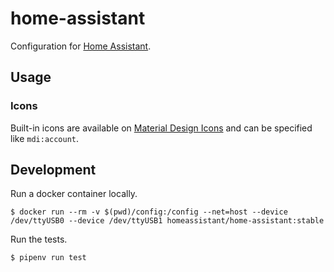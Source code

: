 # home-assistant

Configuration for [Home Assistant](https://www.home-assistant.io/).


## Usage

### Icons

Built-in icons are available on [Material Design
Icons](https://materialdesignicons.com/) and can be specified like
`mdi:account`.


## Development

Run a docker container locally.

    $ docker run --rm -v $(pwd)/config:/config --net=host --device /dev/ttyUSB0 --device /dev/ttyUSB1 homeassistant/home-assistant:stable

Run the tests.

    $ pipenv run test
